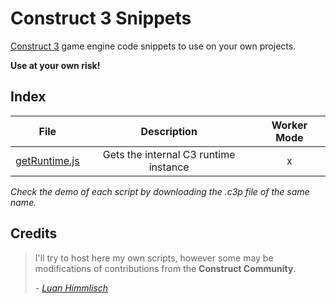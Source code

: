 # Construct 3 Snippets

[Construct 3](https://construct.net) game engine code snippets to use on your own projects.

**Use at your own risk!**

## Index

|                                            File                                             |              Description              | Worker Mode |
|:-------------------------------------------------------------------------------------------:|:-------------------------------------:|:-----------:|
| [getRuntime.js](https://raw.githubusercontent.com/MasterPose/SnippetsC3/main/getRuntime.js) | Gets the internal C3 runtime instance |      x      |

_Check the demo of each script by downloading the .c3p file of the same name._

## Credits

> I'll try to host here my own scripts, however some may be modifications of
> contributions from the **Construct Community**.
> 
> _- [Luan Himmlisch](https://github.com/LuanHimmlisch)_